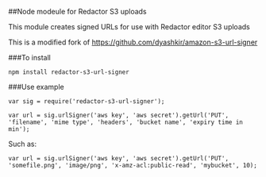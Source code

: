 ##Node modeule for Redactor S3 uploads

This module creates signed URLs for use with Redactor editor S3 uploads

This is a modified fork of https://github.com/dyashkir/amazon-s3-url-signer

###To install

    npm install redactor-s3-url-signer

###Use example

    var sig = require('redactor-s3-url-signer');

    var url = sig.urlSigner('aws key', 'aws secret').getUrl('PUT', 'filename', 'mime type', 'headers', 'bucket name', 'expiry time in min');

Such as:

    var url = sig.urlSigner('aws key', 'aws secret').getUrl('PUT', 'somefile.png', 'image/png', 'x-amz-acl:public-read', 'mybucket', 10);


